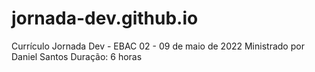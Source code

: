 # jornada-dev.github.io
Currículo Jornada Dev - EBAC
02 - 09 de maio de 2022
Ministrado por Daniel Santos
Duração: 6 horas
